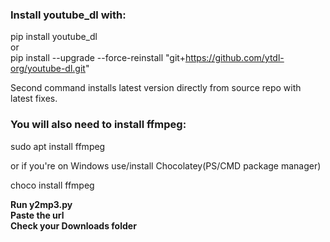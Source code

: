 ### Install youtube_dl with:

pip install youtube_dl  
or  
pip install --upgrade --force-reinstall "git+https://github.com/ytdl-org/youtube-dl.git"

Second command installs latest version directly from source repo with latest fixes.

### You will also need to install ffmpeg:  

sudo apt install ffmpeg  

or if you're on Windows use/install Chocolatey(PS/CMD package manager)  

choco install ffmpeg  

__Run y2mp3.py  
Paste the url  
Check your Downloads folder__
